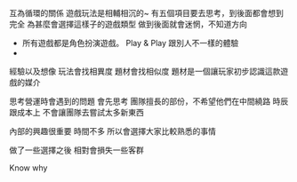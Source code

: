 互為循環的關係
遊戲玩法是相輔相沉的~
有五個項目要去思考，到後面都會想到完全
為甚麼會選擇這樣子的遊戲類型
做到後面就會迷惘，不知道方向

- 所有遊戲都是角色扮演遊戲。 Play & Play
	跟別人不一樣的體驗
-  
經驗以及想像
玩法會找相異度
題材會找相似度
題材是一個讓玩家初步認識這款遊戲的媒介

思考營運時會遇到的問題 會先思考
團隊擅長的部份，不希望他們在中間繞路
時辰跟成本上 不會讓團隊去嘗試太多新東西

內部的興趣很重要
時間不多 所以會選擇大家比較熟悉的事情

做了一些選擇之後 相對會損失一些客群

Know why
